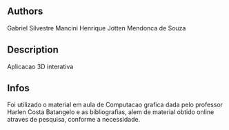 ## Authors

Gabriel Silvestre Mancini
Henrique Jotten Mendonca de Souza

## Description

Aplicacao 3D interativa

## Infos

Foi utilizado o material em aula de Computacao grafica dada pelo 
professor Harlen Costa Batangelo e as bibliografias, 
alem de material obtido online atraves de pesquisa, 
conforme a necessidade.
